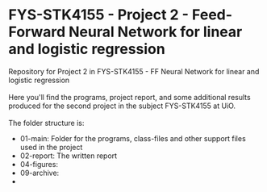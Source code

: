 # FYS-STK4155 - Project 2 - Feed-Forward Neural Network for linear and logistic regression
Repository for Project 2 in FYS-STK4155 - FF Neural Network for linear and logistic regression<br /><br />
Here you'll find the programs, project report, and some additional results produced for the second project in the subject FYS-STK4155 at UiO.<br /><br />
The folder structure is:
- 01-main: Folder for the programs, class-files and other support files used in the project
- 02-report: The written report
- 04-figures:
- 09-archive:
- 
